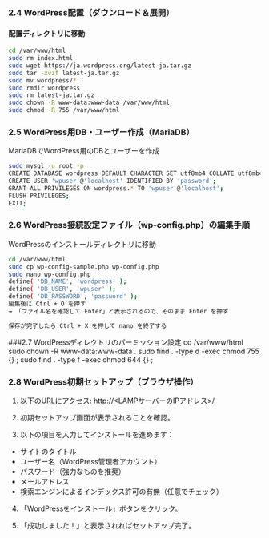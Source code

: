 ### 2.4 WordPress配置（ダウンロード＆展開）

#### 配置ディレクトリに移動
```bash
cd /var/www/html
sudo rm index.html
sudo wget https://ja.wordpress.org/latest-ja.tar.gz
sudo tar -xvzf latest-ja.tar.gz
sudo mv wordpress/* .
sudo rmdir wordpress
sudo rm latest-ja.tar.gz
sudo chown -R www-data:www-data /var/www/html
sudo chmod -R 755 /var/www/html
```

### 2.5 WordPress用DB・ユーザー作成（MariaDB）

 MariaDBでWordPress用のDBとユーザーを作成

```bash
sudo mysql -u root -p
CREATE DATABASE wordpress DEFAULT CHARACTER SET utf8mb4 COLLATE utf8mb4_general_ci;
CREATE USER 'wpuser'@'localhost' IDENTIFIED BY 'password';
GRANT ALL PRIVILEGES ON wordpress.* TO 'wpuser'@'localhost';
FLUSH PRIVILEGES;
EXIT;

```
### 2.6 WordPress接続設定ファイル（wp-config.php）の編集手順

WordPressのインストールディレクトリに移動

```bash
cd /var/www/html
sudo cp wp-config-sample.php wp-config.php
sudo nano wp-config.php
define( 'DB_NAME', 'wordpress' );
define( 'DB_USER', 'wpuser' );
define( 'DB_PASSWORD', 'password' );
編集後に Ctrl + O を押す
→ 「ファイル名を確認して Enter」と表示されるので、そのまま Enter を押す

保存が完了したら Ctrl + X を押して nano を終了する
```
###2.7 WordPressディレクトリのパーミッション設定
cd /var/www/html
sudo chown -R www-data:www-data .
sudo find . -type d -exec chmod 755 {} \;
sudo find . -type f -exec chmod 644 {} \;

### 2.8 WordPress初期セットアップ（ブラウザ操作）

1. 以下のURLにアクセス:
http://<LAMPサーバーのIPアドレス>/


2. 初期セットアップ画面が表示されることを確認。

3. 以下の項目を入力してインストールを進めます：

- サイトのタイトル
- ユーザー名（WordPress管理者アカウント）
- パスワード（強力なものを推奨）
- メールアドレス
- 検索エンジンによるインデックス許可の有無（任意でチェック）

4. 「WordPressをインストール」ボタンをクリック。

5. 「成功しました！」と表示されればセットアップ完了。

